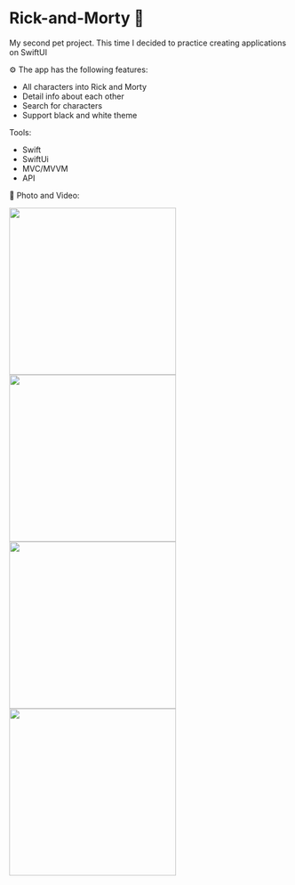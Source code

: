 # Rick-and-Morty 💊

My second pet project. This time I decided to practice creating applications on SwiftUI

⚙️ The app has the following features:
- All characters into Rick and Morty
- Detail info about each other
- Search for characters
- Support black and white theme

Tools: 
- Swift
- SwiftUi 
- MVC/MVVM
- API

📸 Photo and Video: 

<div>
<img src="https://user-images.githubusercontent.com/85392692/175665672-b3b7f3c5-1a60-4c5e-a7eb-7ceb055ce01f.png" width="300">
<img src="https://user-images.githubusercontent.com/85392692/175665781-01c81472-7238-4f44-ae5a-004d0d10ad37.png" width="300">
<img src="https://user-images.githubusercontent.com/85392692/175665832-e9c85a2f-c2b1-4df3-a01a-fd7a31405778.png" width="300">
<img src="https://user-images.githubusercontent.com/85392692/175665946-7c3e4719-cc29-4f5d-95e3-46dfca15ddc6.png" width="300">
<div/>



